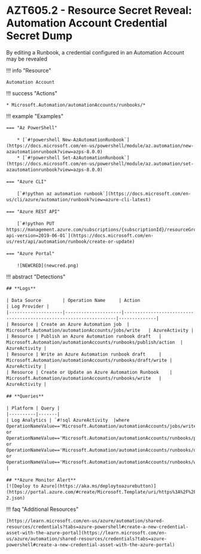 # AZT605.2 - Resource Secret Reveal: Automation Account Credential Secret Dump

By editing a Runbook, a credential configured in an Automation Account may be revealed

!!! info "Resource"

	Automation Account

!!! success "Actions"

	* Microsoft.Automation/automationAccounts/runbooks/*  

!!! example "Examples"

    === "Az PowerShell"

		* [`#!powershell New-AzAutomationRunbook`](https://docs.microsoft.com/en-us/powershell/module/az.automation/new-azautomationrunbook?view=azps-8.0.0)
		* [`#!powershell Set-AzAutomationRunbook`](https://docs.microsoft.com/en-us/powershell/module/az.automation/set-azautomationrunbook?view=azps-8.0.0)
			
	=== "Azure CLI"
	
		[`#!python az automation runbook`](https://docs.microsoft.com/en-us/cli/azure/automation/runbook?view=azure-cli-latest)

	=== "Azure REST API"
	
		[`#!python PUT https://management.azure.com/subscriptions/{subscriptionId}/resourceGroups/{resourceGroupName}/providers/Microsoft.Automation/automationAccounts/{automationAccountName}/runbooks/{runbookName}?api-version=2019-06-01`](https://docs.microsoft.com/en-us/rest/api/automation/runbook/create-or-update)	

    === "Azure Portal"

		![NEWCRED](newcred.png)

!!! abstract "Detections"

	## **Logs** 

    | Data Source        | Operation Name     | Action                                                            | Log Provider |
    |--------------------|---------------------|-------------------------------------------------------------------|--------------|
    | Resource | Create an Azure Automation job	 | Microsoft.Automation/automationAccounts/jobs/write	| AzureActivity |
    | Resource | Publish an Azure Automation runbook draft	 | Microsoft.Automation/automationAccounts/runbooks/publish/action	| AzureActivity |
    | Resource | Write an Azure Automation runbook draft	 | Microsoft.Automation/automationAccounts/runbooks/draft/write	| AzureActivity |
    | Resource | Create or Update an Azure Automation Runbook	 | Microsoft.Automation/automationAccounts/runbooks/write	| AzureActivity |

	## **Queries**

	| Platform | Query |
    |----------|-------|
	| Log Analytics | `#!sql AzureActivity  |where OperationNameValue=='Microsoft.Automation/automationAccounts/jobs/write' or OperationNameValue=='Microsoft.Automation/automationAccounts/runbooks/publish/action' or OperationNameValue=='Microsoft.Automation/automationAccounts/runbooks/draft/write' or OperationNameValue=='Microsoft.Automation/automationAccounts/runbooks/write'` |	
	
	## **Azure Monitor Alert**
	[![Deploy to Azure](https://aka.ms/deploytoazurebutton)](https://portal.azure.com/#create/Microsoft.Template/uri/https%3A%2F%2Fraw.githubusercontent.com%2Fmicrosoft%2FAzDetectSuite%2Fmain%2FAzureThreatResearchMatrix%2FCredentialAccess%2FAZT605%2FAZT605-2.json)
	
!!! faq "Additional Resources"

	[https://learn.microsoft.com/en-us/azure/automation/shared-resources/credentials?tabs=azure-powershell#create-a-new-credential-asset-with-the-azure-portal](https://learn.microsoft.com/en-us/azure/automation/shared-resources/credentials?tabs=azure-powershell#create-a-new-credential-asset-with-the-azure-portal)
